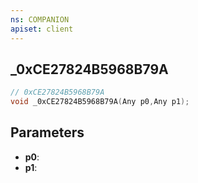 ```yaml
---
ns: COMPANION
apiset: client
---
```

## _0xCE27824B5968B79A

```c
// 0xCE27824B5968B79A
void _0xCE27824B5968B79A(Any p0,Any p1);
```


## Parameters
* **p0**:
* **p1**:




